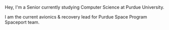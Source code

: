 Hey, I'm a Senior currently studying Computer Science at Purdue University.

I am the current avionics & recovery lead for Purdue Space Program Spaceport team.


<!---
123kevinma123/123kevinma123 is a ✨ special ✨ repository because its `README.md` (this file) appears on your GitHub profile.
You can click the Preview link to take a look at your changes.
--->
